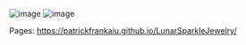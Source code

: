 ![image](https://github.com/PatrickFrankAIU/LunarSpikeJewelry/assets/134087916/c4a56c14-c370-4d26-8adc-062eaefdc058)
![image](https://github.com/PatrickFrankAIU/LunarSparkleJewelry/assets/134087916/271b5d63-d10c-4dfa-bf5b-5afa011765c6)

Pages:
https://patrickfrankaiu.github.io/LunarSparkleJewelry/
